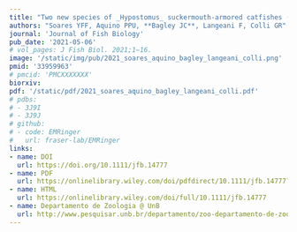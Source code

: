 ```yaml
---
title: "Two new species of _Hypostomus_ suckermouth-armored catfishes (Teleostei: Loricariidae) from central Brazil."
authors: "Soares YFF, Aquino PPU, **Bagley JC**, Langeani F, Colli GR"
journal: 'Journal of Fish Biology'
pub_date: '2021-05-06'
# vol_pages: J Fish Biol. 2021;1–16.
image: '/static/img/pub/2021_soares_aquino_bagley_langeani_colli.png'
pmid: '33959963'
# pmcid: 'PMCXXXXXXX'
biorxiv: 
pdf: '/static/pdf/2021_soares_aquino_bagley_langeani_colli.pdf'
# pdbs:
# - 3J9I
# - 3J9J
# github:
# - code: EMRinger
#   url: fraser-lab/EMRinger
links:
- name: DOI
  url: https://doi.org/10.1111/jfb.14777
- name: PDF
  url: https://onlinelibrary.wiley.com/doi/pdfdirect/10.1111/jfb.14777?download=true
- name: HTML
  url: https://onlinelibrary.wiley.com/doi/full/10.1111/jfb.14777
- name: Departamento de Zoologia @ UnB
  url: http://www.pesquisar.unb.br/departamento/zoo-departamento-de-zoologia
---
```

